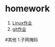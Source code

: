 # homework
 1. <a href="./linux作业/linux作业.md"> Linux作业</a>
 2. <a href ="./git作业/git作业.md"> git作业 </a>



#其他
1.子网掩码